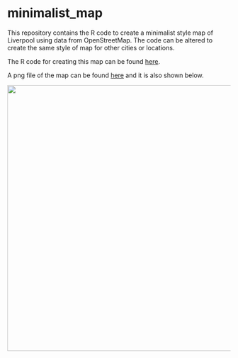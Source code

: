 # minimalist_map

This repository contains the R code to create a minimalist style map of Liverpool using data from OpenStreetMap. The code can be altered to create the same style of map for other cities or locations.  

The R code for creating this map can be found [here](https://github.com/mattgmasn/minimalist_map/blob/main/minimalist_map_liverpool.png).

A png file of the map can be found [here](https://github.com/mattgmasn/minimalist_map/blob/main/minimalist_map_code.R) and it is also shown below.

<p align="center">
  <img width="600" height="600" src="minimalist_map_liverpool.png">
</p>
